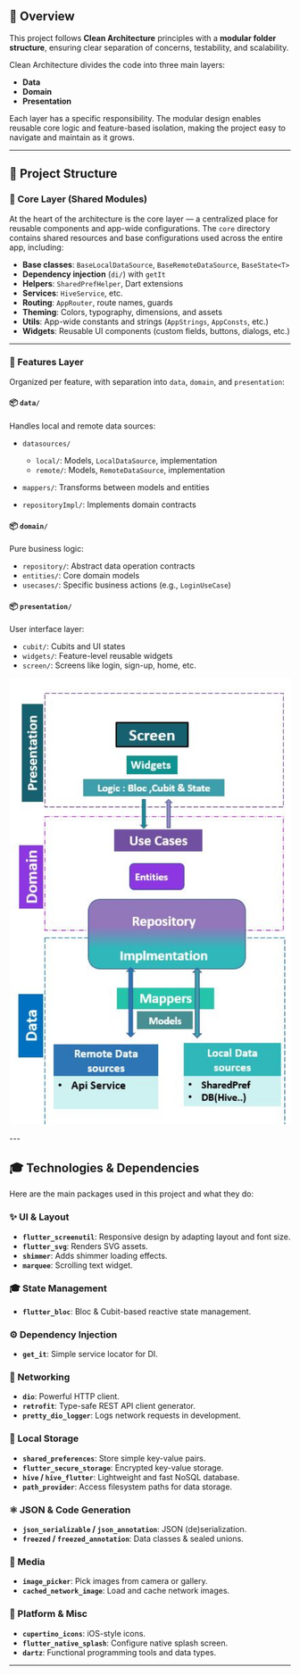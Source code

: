 ## 🧠 Overview


This project follows **Clean Architecture** principles with a **modular folder structure**, ensuring clear separation of concerns, testability, and scalability.

Clean Architecture divides the code into three main layers:

* **Data**
* **Domain**
* **Presentation**

Each layer has a specific responsibility. The modular design enables reusable core logic and feature-based isolation, making the project easy to navigate and maintain as it grows.


---

## 📁 Project Structure

### 🔹 Core Layer (Shared Modules)

At the heart of the architecture is the core layer — a centralized place for reusable components and app-wide configurations.
The `core` directory contains shared resources and base configurations used across the entire app, including:

* **Base classes**: `BaseLocalDataSource`, `BaseRemoteDataSource`, `BaseState<T>`
* **Dependency injection** (`di/`) with `getIt`
* **Helpers**: `SharedPrefHelper`, Dart extensions
* **Services**: `HiveService`, etc.
* **Routing**: `AppRouter`, route names, guards
* **Theming**: Colors, typography, dimensions, and assets
* **Utils**: App-wide constants and strings (`AppStrings`, `AppConsts`, etc.)
* **Widgets**: Reusable UI components (custom fields, buttons, dialogs, etc.)

---


### 🔹 Features Layer

Organized per feature, with separation into `data`, `domain`, and `presentation`:

#### 📦 `data/`

Handles local and remote data sources:

* `datasources/`

  * `local/`: Models, `LocalDataSource`, implementation
  * `remote/`: Models, `RemoteDataSource`, implementation
* `mappers/`: Transforms between models and entities
* `repositoryImpl/`: Implements domain contracts

#### 📦 `domain/`

Pure business logic:

* `repository/`: Abstract data operation contracts
* `entities/`: Core domain models
* `usecases/`: Specific business actions (e.g., `LoginUseCase`)

#### 📦 `presentation/`

User interface layer:

* `cubit/`: Cubits and UI states
* `widgets/`: Feature-level reusable widgets
* `screen/`: Screens like login, sign-up, home, etc.

<p align="center">
  <img src="./cleanArch.JPG" alt="Clean Architecture Diagram" width="600" height="800" />
</p>
---

## 🎓 Technologies & Dependencies

Here are the main packages used in this project and what they do:

### ✨ UI & Layout

* **`flutter_screenutil`**: Responsive design by adapting layout and font size.
* **`flutter_svg`**: Renders SVG assets.
* **`shimmer`**: Adds shimmer loading effects.
* **`marquee`**: Scrolling text widget.

### 🎓 State Management

* **`flutter_bloc`**: Bloc & Cubit-based reactive state management.

### ⚙️ Dependency Injection

* **`get_it`**: Simple service locator for DI.

### 🚀 Networking

* **`dio`**: Powerful HTTP client.
* **`retrofit`**: Type-safe REST API client generator.
* **`pretty_dio_logger`**: Logs network requests in development.

### 📂 Local Storage

* **`shared_preferences`**: Store simple key-value pairs.
* **`flutter_secure_storage`**: Encrypted key-value storage.
* **`hive` / `hive_flutter`**: Lightweight and fast NoSQL database.
* **`path_provider`**: Access filesystem paths for data storage.

### ⚛️ JSON & Code Generation

* **`json_serializable` / `json_annotation`**: JSON (de)serialization.
* **`freezed` / `freezed_annotation`**: Data classes & sealed unions.

### 📸 Media

* **`image_picker`**: Pick images from camera or gallery.
* **`cached_network_image`**: Load and cache network images.

### 🎡 Platform & Misc

* **`cupertino_icons`**: iOS-style icons.
* **`flutter_native_splash`**: Configure native splash screen.
* **`dartz`**: Functional programming tools and data types.

---


